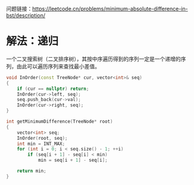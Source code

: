 问题链接：https://leetcode.cn/problems/minimum-absolute-difference-in-bst/description/

# 解法：递归

一个二叉搜索树（二叉排序树），其按中序遍历得到的序列一定是一个递增的序列，由此可以遍历序列来查找最小差值。

```cpp
void InOrder(const TreeNode* cur, vector<int>& seq)
{
    if (cur == nullptr) return;
    InOrder(cur->left, seq);
    seq.push_back(cur->val);
    InOrder(cur->right, seq);
}

int getMinimumDifference(TreeNode* root)
{
    vector<int> seq;
    InOrder(root, seq);
    int min = INT_MAX;
    for (int i = 0; i < seq.size() - 1; ++i)
        if (seq[i + 1] - seq[i] < min) 
            min = seq[i + 1] - seq[i];

    return min;
}
```
